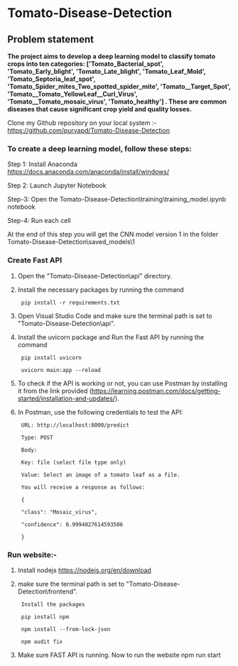 # Tomato-Disease-Detection


## Problem statement 

**The project aims to develop a deep learning model to classify tomato crops into ten categories: ['Tomato_Bacterial_spot', 'Tomato_Early_blight', 'Tomato_Late_blight', 'Tomato_Leaf_Mold', 'Tomato_Septoria_leaf_spot', 'Tomato_Spider_mites_Two_spotted_spider_mite', 'Tomato__Target_Spot', 'Tomato__Tomato_YellowLeaf__Curl_Virus', 'Tomato__Tomato_mosaic_virus', 'Tomato_healthy'] .
These are common diseases that cause significant crop yield and quality losses.**
	
Clone my Github repository on your local system :- https://github.com/purvapd/Tomato-Disease-Detection

### To create a deep learning model, follow these steps:

Step 1: Install Anaconda
https://docs.anaconda.com/anaconda/install/windows/

Step 2: Launch Jupyter Notebook

Step-3: Open the Tomato-Disease-Detection\training\training_model.ipynb notebook 

Step-4:	Run each cell

At the end of this step you will get the CNN model  version 1 in the folder 
Tomato-Disease-Detection\saved_models\1

### Create Fast API

1. Open the "Tomato-Disease-Detection\api" directory.

2. Install the necessary packages by running the command 
	
		pip install -r requirements.txt

3. Open Visual Studio Code and make sure the terminal path is set to "Tomato-Disease-Detection\api".

4. Install the uvicorn package and Run the Fast API by running the command 

		pip install uvicorn

		uvicorn main:app --reload

5. To check if the API is working or not, you can use Postman by installing it from the link provided
(https://learning.postman.com/docs/getting-started/installation-and-updates/).

6. In Postman, use the following credentials to test the API:
	
		URL: http://localhost:8000/predict

		Type: POST

		Body:

		Key: file (select file type only)

		Value: Select an image of a tomato leaf as a file.

		You will receive a response as follows:

		{

		"class": "Mosaic_virus",

		"confidence": 0.9994027614593506

		}
	
###  Run website:-
1. Install nodejs 
https://nodejs.org/en/download

2. make sure the terminal path is set to "Tomato-Disease-Detection\frontend".

		Install the packages 

		pip install npm

		npm install --from-lock-json

		npm audit fix

3. Make sure FAST API is running. Now to run the website 
npm run start
	
